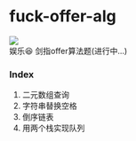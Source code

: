 # fuck-offer-alg
![](https://img.shields.io/badge/czdpzc-alg-orange.svg)  
娱乐:satisfied: 剑指offer算法题(进行中...)  

### Index  
1. 二元数组查询  
2. 字符串替换空格  
3. 倒序链表  
4. 用两个栈实现队列    
